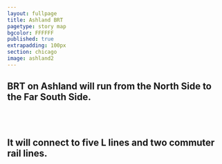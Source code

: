 ```yaml
---
layout: fullpage
title: Ashland BRT
pagetype: story map
bgcolor: FFFFFF
published: true
extrapadding: 100px
section: chicago
image: ashland2
---
```

<div class="mapstage"></div>

## BRT on Ashland will run from the North Side to the Far South Side. 
<br><br>

## It will connect to five L lines and two commuter rail lines.
